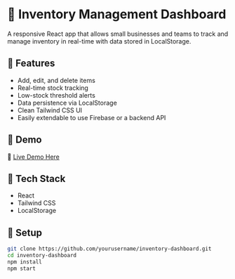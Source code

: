 # 🧾 Inventory Management Dashboard

A responsive React app that allows small businesses and teams to track and manage inventory in real-time with data stored in LocalStorage.

## 🚀 Features

- Add, edit, and delete items
- Real-time stock tracking
- Low-stock threshold alerts
- Data persistence via LocalStorage
- Clean Tailwind CSS UI
- Easily extendable to use Firebase or a backend API

## 📸 Demo

🔗 [Live Demo Here](https://your-live-demo-url.com)

## 🧠 Tech Stack

- React
- Tailwind CSS
- LocalStorage

## 🔧 Setup

```bash
git clone https://github.com/yourusername/inventory-dashboard.git
cd inventory-dashboard
npm install
npm start
